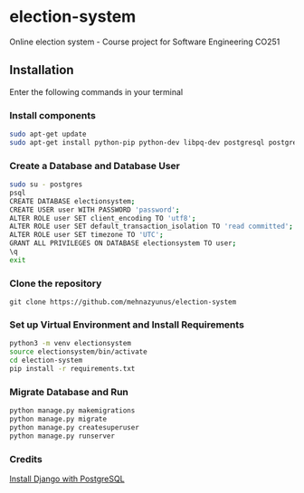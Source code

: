 # election-system
Online election system - Course project for Software Engineering CO251

## Installation
Enter the following commands in your terminal

### Install components 
```bash
sudo apt-get update
sudo apt-get install python-pip python-dev libpq-dev postgresql postgresql-contrib
```
### Create a Database and Database User
```bash
sudo su - postgres
psql
CREATE DATABASE electionsystem;
CREATE USER user WITH PASSWORD 'password';
ALTER ROLE user SET client_encoding TO 'utf8';
ALTER ROLE user SET default_transaction_isolation TO 'read committed';
ALTER ROLE user SET timezone TO 'UTC';
GRANT ALL PRIVILEGES ON DATABASE electionsystem TO user;
\q
exit
```
### Clone the repository
```git clone https://github.com/mehnazyunus/election-system```

### Set up Virtual Environment and Install Requirements
```bash
python3 -m venv electionsystem
source electionsystem/bin/activate
cd election-system
pip install -r requirements.txt
```
### Migrate Database and Run
```bash
python manage.py makemigrations
python manage.py migrate
python manage.py createsuperuser
python manage.py runserver
```
### Credits
[Install Django with PostgreSQL](https://www.digitalocean.com/community/tutorials/how-to-use-postgresql-with-your-django-application-on-ubuntu-14-04)
